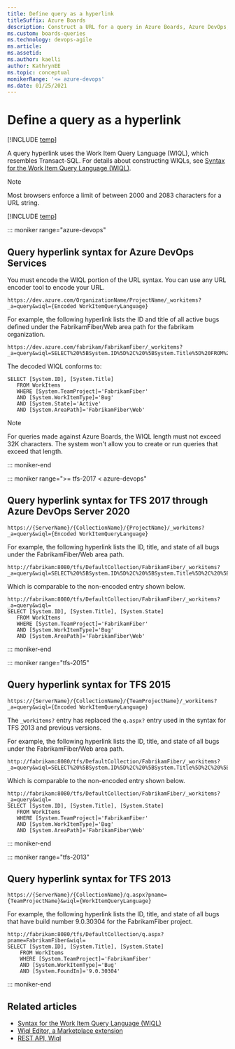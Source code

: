 ```yaml
---
title: Define query as a hyperlink
titleSuffix: Azure Boards
description: Construct a URL for a query in Azure Boards, Azure DevOps, & Team Foundation Server
ms.custom: boards-queries
ms.technology: devops-agile
ms.article:   
ms.assetid:  
ms.author: kaelli
author: KathrynEE
ms.topic: conceptual
monikerRange: '<= azure-devops'
ms.date: 01/25/2021
---
```


# Define a query as a hyperlink  

[!INCLUDE [temp](../includes/version-all.md)]

<a id="define-query-hyperlink" />  

A query hyperlink uses the Work Item Query Language (WIQL), which resembles Transact-SQL. For details about constructing WIQLs, see [Syntax for the Work Item Query Language (WIQL)](wiql-syntax.md).


> [!NOTE]    
> Most browsers enforce a limit of between 2000 and 2083 characters for a URL string.    


[!INCLUDE [temp](../../includes/version-selector-minimize.md)]

::: moniker range="azure-devops"  

## Query hyperlink syntax for Azure DevOps Services

You must encode the WIQL portion of the URL syntax. You can use any URL encoder tool to encode your URL. 

```  
https://dev.azure.com/OrganizationName/ProjectName/_workitems?_a=query&wiql={Encoded WorkItemQueryLanguage}
```
For example, the following hyperlink lists the ID and title of all active bugs defined under the FabrikamFiber/Web area path for the fabrikam organization.

```  
https://dev.azure.com/fabrikam/FabrikamFiber/_workitems?_a=query&wiql=SELECT%20%5BSystem.ID%5D%2C%20%5BSystem.Title%5D%20FROM%20WorkItems%20WHERE%20%5BSystem.TeamProject%5D%3D'FabrikamFiber'%20AND%20%5BSystem.WorkItemType%5D%3D'Bug'%20AND%20%5BSystem.State%5D%3D'Active'%20AND%20%5BSystem.AreaPath%5D%3D'FabrikamFiber%5CWeb'
```

The decoded WIQL conforms to: 

```wiql
SELECT [System.ID], [System.Title]
   FROM WorkItems 
   WHERE [System.TeamProject]='FabrikamFiber' 
   AND [System.WorkItemType]='Bug'
   AND [System.State]='Active'
   AND [System.AreaPath]='FabrikamFiber\Web'
``` 

> [!NOTE]  
> For queries made against Azure Boards, the WIQL length must not exceed 32K characters. The system won't allow you to create or run queries that exceed that length.  

::: moniker-end  


::: moniker range=">= tfs-2017 < azure-devops"  

## Query hyperlink syntax for TFS 2017 through Azure DevOps Server 2020

```  
https://{ServerName}/{CollectionName}/{ProjectName}/_workitems?_a=query&wiql={Encoded WorkItemQueryLanguage}
```

For example, the following hyperlink lists the ID, title, and state of all bugs under the FabrikamFiber/Web area path.

```
http://fabrikam:8080/tfs/DefaultCollection/FabrikamFiber/_workitems?_a=query&wiql=SELECT%20%5BSystem.ID%5D%2C%20%5BSystem.Title%5D%2C%20%5BSystem.State%5D%20FROM%20WorkItems%20WHERE%20%5BSystem.TeamProject%5D%3D'FabrikamFiber'%20AND%20%5BSystem.WorkItemType%5D%3D'Bug'%20AND%20%5BSystem.AreaPath%5D%3D'FabrikamFiber%5CWeb'%20%20
```

Which is comparable to the non-encoded entry shown below. 

```
http://fabrikam:8080/tfs/DefaultCollection/FabrikamFiber/_workitems?_a=query&wiql=
SELECT [System.ID], [System.Title], [System.State] 
   FROM WorkItems 
   WHERE [System.TeamProject]='FabrikamFiber' 
   AND [System.WorkItemType]='Bug' 
   AND [System.AreaPath]='FabrikamFiber\Web'   
```

::: moniker-end   

::: moniker range="tfs-2015"  


## Query hyperlink syntax for TFS 2015 


```  
https://{ServerName}/{CollectionName}/{TeamProjectName}/_workitems?_a=query&wiql={Encoded WorkItemQueryLanguage}
```

The ```_workitems?``` entry has replaced the ```q.aspx?``` entry used in the syntax for TFS 2013 and previous versions.  

For example, the following hyperlink lists the ID, title, and state of all bugs under the FabrikamFiber/Web area path.

```
http://fabrikam:8080/tfs/DefaultCollection/FabrikamFiber/_workitems?_a=query&wiql=SELECT%20%5BSystem.ID%5D%2C%20%5BSystem.Title%5D%2C%20%5BSystem.State%5D%20FROM%20WorkItems%20WHERE%20%5BSystem.TeamProject%5D%3D'FabrikamFiber'%20AND%20%5BSystem.WorkItemType%5D%3D'Bug'%20AND%20%5BSystem.AreaPath%5D%3D'FabrikamFiber%5CWeb'%20%20
```

Which is comparable to the non-encoded entry shown below. 

```
http://fabrikam:8080/tfs/DefaultCollection/FabrikamFiber/_workitems?_a=query&wiql=
SELECT [System.ID], [System.Title], [System.State] 
   FROM WorkItems 
   WHERE [System.TeamProject]='FabrikamFiber' 
   AND [System.WorkItemType]='Bug' 
   AND [System.AreaPath]='FabrikamFiber\Web'   
```

::: moniker-end   

::: moniker range="tfs-2013"    

## Query hyperlink syntax for TFS 2013 

```  
https://{ServerName}/{CollectionName}/q.aspx?pname={TeamProjectName}&wiql={WorkItemQueryLanguage}
```
For example, the following hyperlink lists the ID, title, and state of all bugs that have build number 9.0.30304 for the FabrikamFiber project. 

```
http://fabrikam:8080/tfs/DefaultCollection/q.aspx?pname=FabrikamFiber&wiql=
SELECT [System.ID], [System.Title], [System.State] 
	FROM WorkItems 
	WHERE [System.TeamProject]='FabrikamFiber' 
	AND [System.WorkItemType]='Bug' 
	AND [System.FoundIn]='9.0.30304' 
```

::: moniker-end   


## Related articles

- [Syntax for the Work Item Query Language (WIQL)](wiql-syntax.md)  
- [Wiql Editor, a Marketplace extension](https://marketplace.visualstudio.com/items?itemName=ottostreifel.wiql-editor)  
- [REST API, Wiql](/rest/api/azure/devops/wit/wiql)
 
